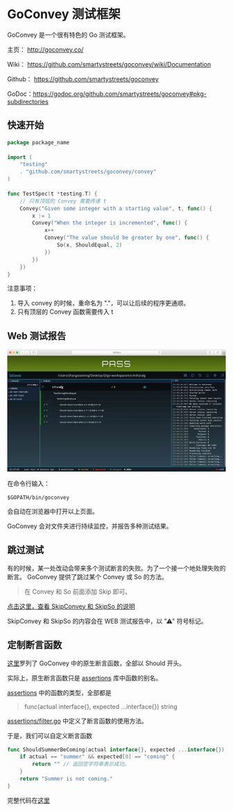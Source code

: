 # GoConvey 测试框架

GoConvey 是一个很有特色的 Go 测试框架。

主页： <http://goconvey.co/>

Wiki： <https://github.com/smartystreets/goconvey/wiki/Documentation>

Github： <https://github.com/smartystreets/goconvey>

GoDoc：<https://godoc.org/github.com/smartystreets/goconvey#pkg-subdirectories>

## 快速开始

```go
package package_name

import (
    "testing"
    . "github.com/smartystreets/goconvey/convey"
)

func TestSpec(t *testing.T) {
    // 只有顶层的 Convey 需要传递 t
    Convey("Given some integer with a starting value", t, func() {
        x := 1
        Convey("When the integer is incremented", func() {
            x++
            Convey("The value should be greater by one", func() {
                So(x, ShouldEqual, 2)
            })
        })
    })
}
```

注意事项：

1. 导入 convey 的时候，重命名为 "."，可以让后续的程序更通顺。
1. 只有顶层的 Convey 函数需要传入 t

## Web 测试报告

![GoConvey-WEB](GoConvey-WEB.webp)

在命令行输入：

```shell
$GOPATH/bin/goconvey
```

会自动在浏览器中打开以上页面。

GoConvey 会对文件夹进行持续监控，并报告多种测试结果。

## 跳过测试

有的时候，某一处改动会带来多个测试断言的失败。为了一个接一个地处理失败的断言。 GoConvey 提供了跳过某个 Convey 或 So 的方法。

> 在 Convey 和 So 前面添加 Skip 即可。

[点击这里，查看 SkipConvey 和 SkipSo 的说明](https://godoc.org/github.com/smartystreets/goconvey/convey#SkipConvey)

SkipConvey 和 SkipSo 的内容会在 WEB 测试报告中，以 "⚠" 符号标记。

## 定制断言函数

[这里](https://godoc.org/github.com/smartystreets/goconvey/convey#pkg-variables)罗列了 GoConvey 中的原生断言函数，全部以 Should 开头。

实际上，原生断言函数只是 [assertions](https://github.com/smartystreets/assertions) 库中函数的别名。

[assertions](https://github.com/smartystreets/assertions) 中的函数的类型，全部都是

> func(actual interface{}, expected ...interface{}) string

[assertions/filter.go](https://github.com/smartystreets/assertions/blob/master/filter.go) 中定义了断言函数的使用方法。

于是，我们可以自定义断言函数

```go
func ShouldSummerBeComing(actual interface{}, expected ...interface{}) string {
    if actual == "summer" && expected[0] == "coming" {
        return "" // 返回空字符串表示成功。
    }
    return "Summer is not coming."
}
```

完整代码在[这里](summer/summer_test.go)